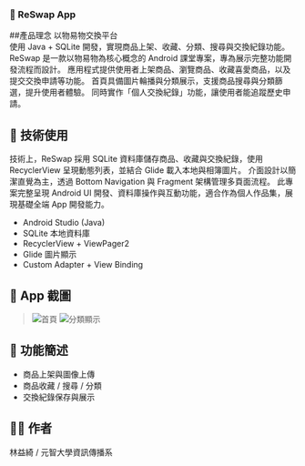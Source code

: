 ### 📱 ReSwap App

##產品理念
以物易物交換平台  
使用 Java + SQLite 開發，實現商品上架、收藏、分類、搜尋與交換紀錄功能。
ReSwap 是一款以物易物為核心概念的 Android 課堂專案，專為展示完整功能開發流程而設計。
應用程式提供使用者上架商品、瀏覽商品、收藏喜愛商品，以及提交交換申請等功能。
首頁具備圖片輪播與分類展示，支援商品搜尋與分類篩選，提升使用者體驗。
同時實作「個人交換紀錄」功能，讓使用者能追蹤歷史申請。

## 🔧 技術使用
技術上，ReSwap 採用 SQLite 資料庫儲存商品、收藏與交換紀錄，使用 RecyclerView 呈現動態列表，並結合 Glide 載入本地與相簿圖片。
介面設計以簡潔直覺為主，透過 Bottom Navigation 與 Fragment 架構管理多頁面流程。
此專案完整呈現 Android UI 開發、資料庫操作與互動功能，適合作為個人作品集，展現基礎全端 App 開發能力。
- Android Studio (Java)
- SQLite 本地資料庫
- RecyclerView + ViewPager2
- Glide 圖片顯示
- Custom Adapter + View Binding

## 📸 App 截圖
> ![首頁](screenshots/home.png)
> ![分類顯示](screenshots/categories.png)

## 🎯 功能簡述
- 商品上架與圖像上傳
- 商品收藏 / 搜尋 / 分類
- 交換紀錄保存與展示

## 🧑‍🎓 作者
林益綺 / 元智大學資訊傳播系
